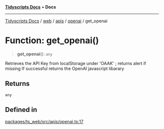 [**Tidyscripts Docs**](../../../../../../../README.md) • **Docs**

***

[Tidyscripts Docs](../../../../../../../globals.md) / [web](../../../../../README.md) / [apis](../../../README.md) / [openai](../README.md) / get\_openai

# Function: get\_openai()

> **get\_openai**(): `any`

Retrieves the API Key from localStorage under 'OAAK' ; returns alert if missing 
If successful returns the OpenAI javascript libarary

## Returns

`any`

## Defined in

[packages/ts\_web/src/apis/openai.ts:17](https://github.com/sheunaluko/tidyscripts/blob/master/packages/ts_web/src/apis/openai.ts#L17)
